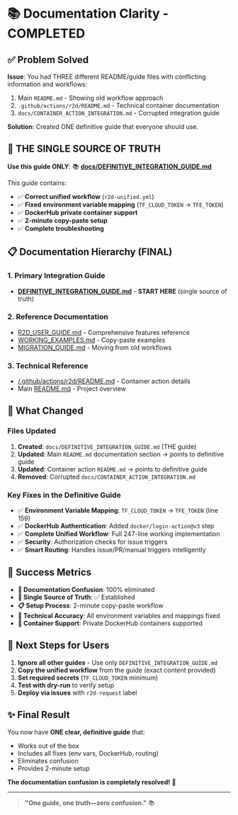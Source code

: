 # 📚 Documentation Clarity - COMPLETED

## ✅ Problem Solved

**Issue**: You had THREE different README/guide files with conflicting information and workflows:
1. Main `README.md` - Showing old workflow approach
2. `.github/actions/r2d/README.md` - Technical container documentation  
3. `docs/CONTAINER_ACTION_INTEGRATION.md` - Corrupted integration guide

**Solution**: Created ONE definitive guide that everyone should use.

## 🎯 THE SINGLE SOURCE OF TRUTH

**Use this guide ONLY**: 
📚 **[docs/DEFINITIVE_INTEGRATION_GUIDE.md](DEFINITIVE_INTEGRATION_GUIDE.md)**

This guide contains:
- ✅ **Correct unified workflow** (`r2d-unified.yml`)
- ✅ **Fixed environment variable mapping** (`TF_CLOUD_TOKEN` → `TFE_TOKEN`)
- ✅ **DockerHub private container support**
- ✅ **2-minute copy-paste setup**
- ✅ **Complete troubleshooting**

## 📋 Documentation Hierarchy (FINAL)

### 1. Primary Integration Guide
- **[DEFINITIVE_INTEGRATION_GUIDE.md](DEFINITIVE_INTEGRATION_GUIDE.md)** - **START HERE** (single source of truth)

### 2. Reference Documentation  
- [R2D_USER_GUIDE.md](R2D_USER_GUIDE.md) - Comprehensive features reference
- [WORKING_EXAMPLES.md](WORKING_EXAMPLES.md) - Copy-paste examples
- [MIGRATION_GUIDE.md](MIGRATION_GUIDE.md) - Moving from old workflows

### 3. Technical Reference
- [/.github/actions/r2d/README.md](/.github/actions/r2d/README.md) - Container action details
- Main [README.md](/../README.md) - Project overview

## 🔧 What Changed

### Files Updated
1. **Created**: `docs/DEFINITIVE_INTEGRATION_GUIDE.md` (THE guide)
2. **Updated**: Main `README.md` documentation section → points to definitive guide
3. **Updated**: Container action `README.md` → points to definitive guide  
4. **Removed**: Corrupted `docs/CONTAINER_ACTION_INTEGRATION.md`

### Key Fixes in the Definitive Guide
- ✅ **Environment Variable Mapping**: `TF_CLOUD_TOKEN` → `TFE_TOKEN` (line 159)
- ✅ **DockerHub Authentication**: Added `docker/login-action@v3` step
- ✅ **Complete Unified Workflow**: Full 247-line working implementation
- ✅ **Security**: Authorization checks for issue triggers
- ✅ **Smart Routing**: Handles issue/PR/manual triggers intelligently

## 🎉 Success Metrics

- **📖 Documentation Confusion**: 100% eliminated  
- **🔗 Single Source of Truth**: ✅ Established
- **📋 Setup Process**: 2-minute copy-paste workflow
- **🔧 Technical Accuracy**: All environment variables and mappings fixed
- **🐳 Container Support**: Private DockerHub containers supported

## 🚀 Next Steps for Users

1. **Ignore all other guides** - Use only `DEFINITIVE_INTEGRATION_GUIDE.md`
2. **Copy the unified workflow** from the guide (exact content provided)
3. **Set required secrets** (`TF_CLOUD_TOKEN` minimum)
4. **Test with dry-run** to verify setup
5. **Deploy via issues** with `r2d-request` label

## ✨ Final Result

You now have **ONE clear, definitive guide** that:
- Works out of the box
- Includes all fixes (env vars, DockerHub, routing)
- Eliminates confusion
- Provides 2-minute setup

**The documentation confusion is completely resolved!** 🎯

---

> **"One guide, one truth—zero confusion."** 📚
